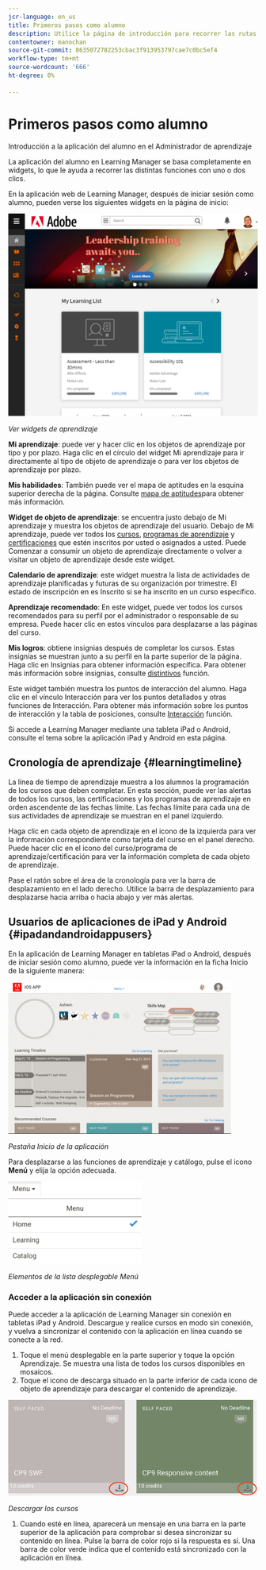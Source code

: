 ```yaml
---
jcr-language: en_us
title: Primeros pasos como alumno
description: Utilice la página de introducción para recorrer las rutas de aprendizaje clave de Adobe Learning Manager.
contentowner: manochan
source-git-commit: 8635072782253cbac3f913953797cae7c0bc5ef4
workflow-type: tm+mt
source-wordcount: '666'
ht-degree: 0%

---
```




# Primeros pasos como alumno

Introducción a la aplicación del alumno en el Administrador de aprendizaje

La aplicación del alumno en Learning Manager se basa completamente en widgets, lo que le ayuda a recorrer las distintas funciones con uno o dos clics.

En la aplicación web de Learning Manager, después de iniciar sesión como alumno, pueden verse los siguientes widgets en la página de inicio:

![](assets/l-1.png)

*Ver widgets de aprendizaje*

**Mi aprendizaje**: puede ver y hacer clic en los objetos de aprendizaje por tipo y por plazo. Haga clic en el círculo del widget Mi aprendizaje para ir directamente al tipo de objeto de aprendizaje o para ver los objetos de aprendizaje por plazo.

**Mis habilidades**: También puede ver el mapa de aptitudes en la esquina superior derecha de la página. Consulte  [mapa de aptitudes](skills-levels.md)para obtener más información.

**Widget de objeto de aprendizaje**: se encuentra justo debajo de Mi aprendizaje y muestra los objetos de aprendizaje del usuario. Debajo de Mi aprendizaje, puede ver todos los  [cursos](courses.md),  [programas de aprendizaje](learning-programs.md) y  [certificaciones](certifications.md) que estén inscritos por usted o asignados a usted. Puede Comenzar a consumir un objeto de aprendizaje directamente o volver a visitar un objeto de aprendizaje desde este widget.

**Calendario de aprendizaje**: este widget muestra la lista de actividades de aprendizaje planificadas y futuras de su organización por trimestre. El estado de inscripción en es Inscrito si se ha inscrito en un curso específico.

**Aprendizaje recomendado**: En este widget, puede ver todos los cursos recomendados para su perfil por el administrador o responsable de su empresa. Puede hacer clic en estos vínculos para desplazarse a las páginas del curso.

**Mis logros**: obtiene insignias después de completar los cursos. Estas insignias se muestran junto a su perfil en la parte superior de la página. Haga clic en Insignias para obtener información específica. Para obtener más información sobre insignias, consulte  [distintivos](badges.md) función.

Este widget también muestra los puntos de interacción del alumno. Haga clic en el vínculo Interacción para ver los puntos detallados y otras funciones de Interacción. Para obtener más información sobre los puntos de interacción y la tabla de posiciones, consulte  [Interacción](gamification.md) función.

Si accede a Learning Manager mediante una tableta iPad o Android, consulte el tema sobre la aplicación iPad y Android en esta página.

## Cronología de aprendizaje {#learningtimeline}

La línea de tiempo de aprendizaje muestra a los alumnos la programación de los cursos que deben completar. En esta sección, puede ver las alertas de todos los cursos, las certificaciones y los programas de aprendizaje en orden ascendente de las fechas límite. Las fechas límite para cada una de sus actividades de aprendizaje se muestran en el panel izquierdo.

Haga clic en cada objeto de aprendizaje en el icono de la izquierda para ver la información correspondiente como tarjeta del curso en el panel derecho. Puede hacer clic en el icono del curso/programa de aprendizaje/certificación para ver la información completa de cada objeto de aprendizaje.

Pase el ratón sobre el área de la cronología para ver la barra de desplazamiento en el lado derecho. Utilice la barra de desplazamiento para desplazarse hacia arriba o hacia abajo y ver más alertas.

## Usuarios de aplicaciones de iPad y Android {#ipadandandroidappusers}

En la aplicación de Learning Manager en tabletas iPad o Android, después de iniciar sesión como alumno, puede ver la información en la ficha Inicio de la siguiente manera:

![](assets/screenshot-2015-08-07-12-24-40-e1439211134842.png)

*Pestaña Inicio de la aplicación*

Para desplazarse a las funciones de aprendizaje y catálogo, pulse el icono **Menú** y elija la opción adecuada.

![](assets/menu-ipad.png)

*Elementos de la lista desplegable Menú*

### Acceder a la aplicación sin conexión

Puede acceder a la aplicación de Learning Manager sin conexión en tabletas iPad y Android. Descargue y realice cursos en modo sin conexión, y vuelva a sincronizar el contenido con la aplicación en línea cuando se conecte a la red.

1. Toque el menú desplegable en la parte superior y toque la opción Aprendizaje. Se muestra una lista de todos los cursos disponibles en mosaicos.
1. Toque el icono de descarga situado en la parte inferior de cada icono de objeto de aprendizaje para descargar el contenido de aprendizaje.

![](assets/download-ipad.png)

*Descargar los cursos*

1. Cuando esté en línea, aparecerá un mensaje en una barra en la parte superior de la aplicación para comprobar si desea sincronizar su contenido en línea. Pulse la barra de color rojo si la respuesta es sí. Una barra de color verde indica que el contenido está sincronizado con la aplicación en línea.

<!--### Track device storage

You can monitor your device storage periodically.

Tap the profile icon at the upper-right corner of the app and tap **Device Storage** menu option.

![](assets/device-storage-option-ipad.png)

An app storage information dialog appears as shown below.

![](assets/device-storage-detailed-e1439211162955.png)

Using the app storage information, you can check the total space of device, app and the downloaded courses. This information enables you to download courses accordingly. To delete the downloaded courses in the device, tap X icon adjacent to each course name.-->
